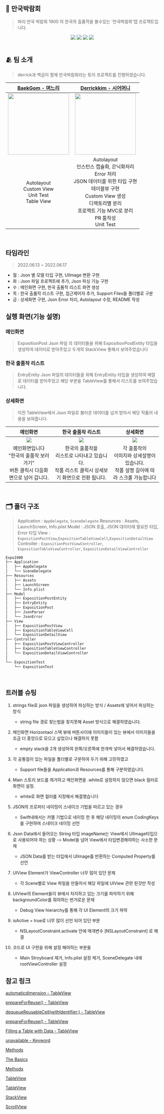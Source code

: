 ## 🚌 만국박람회
>파리 만국 박람회 1900 의 한국의 출품작을 볼수있는 '만국박람회'앱 프로젝트입니다.
 
<div align="center">
    <img src="https://img.shields.io/badge/swift-5.7-F05138.svg?style=flat&logo=Swift">
    <img src="https://img.shields.io/badge/14.0-000000.svg?style=flat&logo=iOS">
    <img src="https://img.shields.io/badge/Xcode-13.4.1-white.svg?style=flat&logo=XCode">
    <img src="https://img.shields.io/badge/UIKit-white.svg?style=flat&logo=UIKit">
</div>


<br>

## 🫂 팀 소개
> derrick과 백곰이 함께 만국박람회라는 토이 프로젝트를 진행하였습니다.

|[BaekGom - 며느리](https://github.com/Baek-Gom-95)|[Derrickkim - 시어머니](https://github.com/derrickkim0109)|
|:--------:|:--------:|
|<img src="https://i.imgur.com/Ea3cELm.jpg" width=200>|<img src="https://avatars.githubusercontent.com/u/59466342?v=4" width=200>|
|Autolayout<br>Custom View<br>Unit Test<br>Table View|Autolayout<br>인스턴스 캡슐화, 은닉화처리<br>Error 처리<br>JSON 데이터를 위한 타입 구현<br>테이블뷰 구현<br>Custom View 생성<br>디렉토리별 분리<br>프로젝트 기능 MVC로 분리<br>PR 틀작성<br>Unit Test<br>|

<br>


## 타임라인
> 2022.06.13 ~ 2022.06.17

- 월 : Json 별 모델 타입 구현, UIImage 변환 구현
- 화 : Json 파일 프로젝트에 추가, Json 파싱 기능 구현
- 수 : 메인화면 구현, 한국 출품작 리스트 화면 생성
- 목 : 한국 출품작 리스트 구현, 접근제어자 추가, Support Files들 폴더별로 구분
- 금 : 상세화면 구현, Json Error 처리, Autolayout 수정, README 작성

## 실행 화면(기능 설명)

### 메인화면
> ExpositionPost  Json 파일 의 데이터들을 위해 ExpositionPostEntity 타입을 생성하여 데이터로 받아주었고 두개의 StackView 통해서 보여주었습니다


### 한국 출품작 리스트
> EntryEntity Json 파일의 데이터들을 위해 EntryEntity 타입을 생성하여 배열로 데이터를 받아주었고 해당 부분을 TableView를 통해서 리스트를 보여주었습니다.  

### 상세화면 
> 이전 TableView에서 Json 파일로 불러온 데이터를 넘겨 받아서 해당 작품의 내용을 보여줍니다.

|메인화면|한국 출품작 리스트|상세화면|
|:-:|:-:|:-:|
|<img src="https://i.imgur.com/JPkvrrN.gif">|<img src="https://i.imgur.com/DCCZnyb.gif">|<img src="https://i.imgur.com/GbtxcYz.gif">|
|메인화면입니다 <br> "한국의 출품작 보러가기"<br>버튼 클릭시 다음화면으로 넘어 갑니다.| 한국의 출품작을 <br> 리스트로 나타내고 있습니다.<br> 작품 리스트 클릭시 상세보기 화면으로 전환 됩니다.|각 출품작의 <br>이미지와 상세설명이 있습니다.<br> 작품 설명 길이에 따라 스크롤 가능합니다|!

<br>

## 🗂 폴더 구조
> Application : `AppDelegate`, `SceneDelegate`
> Resources : Assets, LaunchScreen, Info.plist
> Model : JSON 호출, JSON 데이터에 필요한 타입, Error 타입
> View : `ExpositionPostView`,`ExpositionTableViewCell`,`ExpositionDetailView`
> Controller : `ExpositionPostViewController`, `ExpositionTableViewController`, `ExpositionDetailViewController`

```swift 
Expo1900
├── Application
│   ├── AppDelegate
│   └── SceneDelegate
├── Resources 
│   ├── Assets
│   ├── LaunchScreen
│   └── Info.plist
├── Model
│   ├── ExpositionPostEntity
│   ├── EntryEntity
│   ├── ExpositionPost
│   ├── JsonParser
│   └── JsonError
├── View
│   ├── ExpositionPostView
│   ├── ExpositionTableViewCell
│   └── ExpositionDetailView
├── Controller
│   ├── ExpositionPostViewController
│   ├── ExpositionTableViewController
│   └── ExpositionDetailViewController
│
└── ExpositionTest
    └── ExpositionTest
```

<br>

## 트러블 슈팅

1. strings file로 json 파일을 생성하여 파싱하는 방식 / Assets에 넣어서 파싱하는 방식
    - string file 경로 찾는법을 찾지못해 Asset 방식으로 해결하였습니다.

2. 메인화면 Horizontaol 스택 뷰에 버튼사이에 이미지들이 있는 뷰에서 이미지들을 조금 더 중앙으로 모으고 싶었으나 해결하지 못함
    - empty stack을 2개 생성하여 왼쪽/오른쪽에 한개씩 넣어서 해결하였습니다.

3. 각 공통점이 있는 파일을 폴더별로 구분하여 두기 위해 고민하였고
    - Support file들을 Application과 Resources를 통해 구분하였습니다. 

4. Main 스토리 보드를 제거하고 메인화면을 .white로 설정하지 않으면 black 컬러로 화면이 설정.
    - white로 화면 컬러를 지정해서 해결했습니다

5. JSON의 프로퍼티 네이밍이 스네이크 기법을 따르고 있는 경우 
    - Swift내에서는 카멜 기법으로 네이밍 한 후 해당 네이밍의 enum CodingKeys를 구현하여 스네이크 네이밍 선언

6. Json Data에서 들어오는 String 타입 imageName는 View에서 UIImage타입으로 사용되어야 하는 상황 -> Model을 넘어 View에서 타입변경해야하는 사소한 문제
    - JSON Data를 받는 타입에서 UIImage를 반환하는 Computed Property를 선언

7. UIView Element가 ViewController 너무 많이 있던 문제
    - 각 Scene별로 View 파일을 만들어서 해당 파일에 UIView 관련 된것만 작성

8. UIView의 Element들이 뷰에서 차지하고 있는 크기를 파악하기 위해 backgroundColor를 줘야하는 번거로운 문제
    - Debug View hierarchy를 통해 각 UI Element의 크기 파악 

9. isActive = true로 너무 많이 선언 되어 있던 부분
    - NSLayoutConstraint.activate 안에 매개변수 [NSLayoutConstraint]         로 해결

10. 코드로 UI 구현을 위해 설정 해야하는 부분들 
    - Main Stroyboard 제거, Info.plist 설정 제거, SceneDelegate 내에 rootViewController 설정 

## 참고 링크

[automaticdimension - TableView](https://developer.apple.com/documentation/uikit/uitableview/1614961-automaticdimension)

[prepareForReuse() - TableView](https://developer.apple.com/documentation/uikit/uitableviewcell/1623223-prepareforreuse)

[dequeueReusableCell(withIdentifier:) - TableView](https://developer.apple.com/documentation/uikit/uitableview/1614891-dequeuereusablecell)

[prepareForReuse() - TableView](https://developer.apple.com/documentation/uikit/uitableviewcell/1623223-prepareforreuse)

[Filling a Table with Data - TableView](https://developer.apple.com/documentation/uikit/views_and_controls/table_views/filling_a_table_with_data)

[unavailable - Keyword](https://www.jessesquires.com/blog/2020/05/20/marking-unused-required-initializers-as-unavailable/)

[Methods](https://docs.swift.org/swift-book/LanguageGuide/Methods.html)

[The Basics](https://docs.swift.org/swift-book/LanguageGuide/TheBasics.html)

[Methods](https://www.notion.so/Methods-b52ed9c34167446c9e87429fa5c96223#d6fda47aef7e4935b9c71667ea1eeb7c)

[TableView](https://mini-min-dev.tistory.com/20)

[TableView](https://shark-sea.kr/entry/iOS-TableView-Code%EB%A1%9C-%EA%B5%AC%ED%98%84%ED%95%98%EA%B8%B0)

[StackView](https://worldseawater.tistory.com/92)

[ScrollView](https://jubakong.medium.com/swift-ios-scrollview%EB%A5%BC-%EC%8D%A8%EB%B3%B4%EC%9E%90-2-82bc2569c972)


